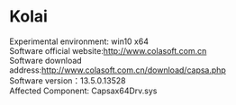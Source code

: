 # Kolai  
Experimental environment: win10 x64  
Software official website:http://www.colasoft.com.cn  
Software download address:http://www.colasoft.com.cn/download/capsa.php    
Software version：13.5.0.13528   
Affected Component: Capsax64Drv.sys  
